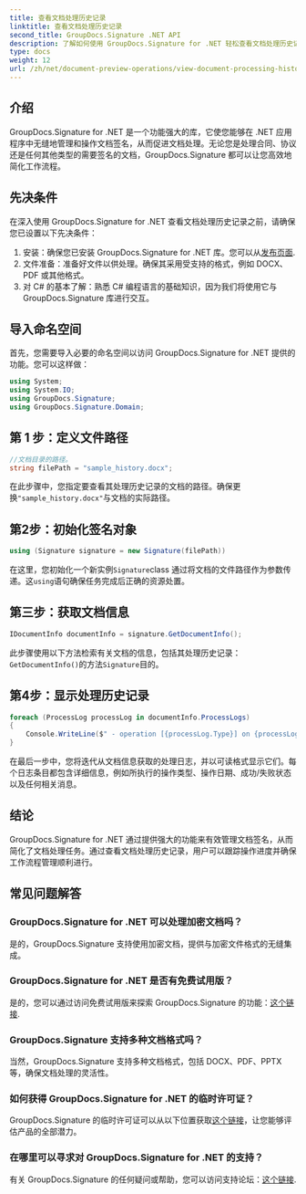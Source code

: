 ```yaml
---
title: 查看文档处理历史记录
linktitle: 查看文档处理历史记录
second_title: GroupDocs.Signature .NET API
description: 了解如何使用 GroupDocs.Signature for .NET 轻松查看文档处理历史记录。请按照我们的分步指南进行无缝工作流程管理。
type: docs
weight: 12
url: /zh/net/document-preview-operations/view-document-processing-history/
---
```

## 介绍
GroupDocs.Signature for .NET 是一个功能强大的库，它使您能够在 .NET 应用程序中无缝地管理和操作文档签名，从而促进文档处理。无论您是处理合同、协议还是任何其他类型的需要签名的文档，GroupDocs.Signature 都可以让您高效地简化工作流程。
## 先决条件
在深入使用 GroupDocs.Signature for .NET 查看文档处理历史记录之前，请确保您已设置以下先决条件：
1. 安装：确保您已安装 GroupDocs.Signature for .NET 库。您可以从[发布页面](https://releases.groupdocs.com/signature/net/).
2. 文件准备：准备好文件以供处理。确保其采用受支持的格式，例如 DOCX、PDF 或其他格式。
3. 对 C# 的基本了解：熟悉 C# 编程语言的基础知识，因为我们将使用它与 GroupDocs.Signature 库进行交互。

## 导入命名空间
首先，您需要导入必要的命名空间以访问 GroupDocs.Signature for .NET 提供的功能。您可以这样做：
```csharp
using System;
using System.IO;
using GroupDocs.Signature;
using GroupDocs.Signature.Domain;
```
## 第 1 步：定义文件路径
```csharp
//文档目录的路径。
string filePath = "sample_history.docx";
```
在此步骤中，您指定要查看其处理历史记录的文档的路径。确保更换`"sample_history.docx"`与文档的实际路径。
## 第2步：初始化签名对象
```csharp
using (Signature signature = new Signature(filePath))
```
在这里，您初始化一个新实例`Signature`class 通过将文档的文件路径作为参数传递。这`using`语句确保任务完成后正确的资源处置。
## 第三步：获取文档信息
```csharp
IDocumentInfo documentInfo = signature.GetDocumentInfo();
```
此步骤使用以下方法检索有关文档的信息，包括其处理历史记录：`GetDocumentInfo()`的方法`Signature`目的。
## 第4步：显示处理历史记录
```csharp
foreach (ProcessLog processLog in documentInfo.ProcessLogs)
{
    Console.WriteLine($" - operation [{processLog.Type}] on {processLog.Date.ToShortDateString()}. Succeeded/Failed {processLog.Succeeded}/{processLog.Failed}. Message: {processLog.Message}");
}
```
在最后一步中，您将迭代从文档信息获取的处理日志，并以可读格式显示它们。每个日志条目都包含详细信息，例如所执行的操作类型、操作日期、成功/失败状态以及任何相关消息。

## 结论
GroupDocs.Signature for .NET 通过提供强大的功能来有效管理文档签名，从而简化了文档处理任务。通过查看文档处理历史记录，用户可以跟踪操作进度并确保工作流程管理顺利进行。
## 常见问题解答
### GroupDocs.Signature for .NET 可以处理加密文档吗？
是的，GroupDocs.Signature 支持使用加密文档，提供与加密文件格式的无缝集成。
### GroupDocs.Signature for .NET 是否有免费试用版？
是的，您可以通过访问免费试用版来探索 GroupDocs.Signature 的功能：[这个链接](https://releases.groupdocs.com/).
### GroupDocs.Signature 支持多种文档格式吗？
当然，GroupDocs.Signature 支持多种文档格式，包括 DOCX、PDF、PPTX 等，确保文档处理的灵活性。
### 如何获得 GroupDocs.Signature for .NET 的临时许可证？
 GroupDocs.Signature 的临时许可证可以从以下位置获取[这个链接](https://purchase.groupdocs.com/temporary-license/)，让您能够评估产品的全部潜力。
### 在哪里可以寻求对 GroupDocs.Signature for .NET 的支持？
有关 GroupDocs.Signature 的任何疑问或帮助，您可以访问支持论坛：[这个链接](https://forum.groupdocs.com/c/signature/13).